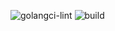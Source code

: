 ![golangci-lint](https://github.com/crab-apple/ynab-tui/actions/workflows/golangci-lint.yml/badge.svg)
![build](https://github.com/crab-apple/ynab-tui/actions/workflows/go.yml/badge.svg)
